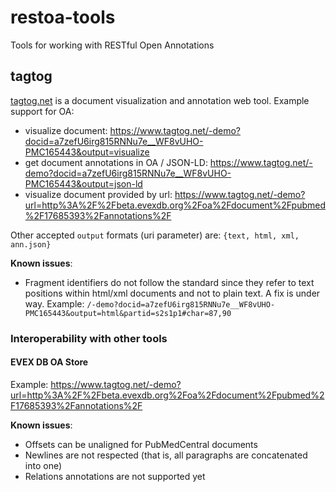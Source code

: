 # restoa-tools
Tools for working with RESTful Open Annotations

## tagtog

[tagtog.net](http://tagtog.net) is a document visualization and annotation web tool. Example support for OA:

* visualize document: https://www.tagtog.net/-demo?docid=a7zefU6irg815RNNu7e__WF8vUHO-PMC165443&output=visualize
* get document annotations in OA / JSON-LD: https://www.tagtog.net/-demo?docid=a7zefU6irg815RNNu7e__WF8vUHO-PMC165443&output=json-ld
* visualize document provided by url: https://www.tagtog.net/-demo?url=http%3A%2F%2Fbeta.evexdb.org%2Foa%2Fdocument%2Fpubmed%2F17685393%2Fannotations%2F

Other accepted `output` formats (uri parameter) are: `{text, html, xml, ann.json}`

**Known issues**:
* Fragment identifiers do not follow the standard since they refer to text positions within html/xml documents and not to plain text. A fix is under way. Example: `/-demo?docid=a7zefU6irg815RNNu7e__WF8vUHO-PMC165443&output=html&partid=s2s1p1#char=87,90`

### Interoperability with other tools

#### EVEX DB OA Store

Example: https://www.tagtog.net/-demo?url=http%3A%2F%2Fbeta.evexdb.org%2Foa%2Fdocument%2Fpubmed%2F17685393%2Fannotations%2F

**Known issues**:
* Offsets can be unaligned for PubMedCentral documents
* Newlines are not respected (that is, all paragraphs are concatenated into one)
* Relations annotations are not supported yet

